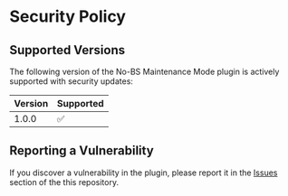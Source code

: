 # Security Policy

## Supported Versions

The following version of the No-BS Maintenance Mode plugin is actively supported with security updates:

| Version | Supported          |
| ------- | ------------------ |
| 1.0.0   | :white_check_mark: |

## Reporting a Vulnerability

If you discover a vulnerability in the plugin, please report it in the [Issues](https://github.com/justadityaraj/no-bs-maintenance/issues) section of the this repository.
